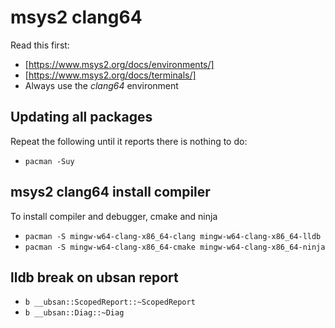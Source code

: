 # msys2 clang64

Read this first:

- [https://www.msys2.org/docs/environments/]
- [https://www.msys2.org/docs/terminals/]
- Always use the *clang64* environment

## Updating all packages

Repeat the following until it reports there is nothing to do:

- `pacman -Suy`

## msys2 clang64 install compiler

To install compiler and debugger, cmake and ninja

- `pacman -S mingw-w64-clang-x86_64-clang mingw-w64-clang-x86_64-lldb`
- `pacman -S mingw-w64-clang-x86_64-cmake mingw-w64-clang-x86_64-ninja`

## lldb break on ubsan report

- `b __ubsan::ScopedReport::~ScopedReport`
- `b __ubsan::Diag::~Diag`
